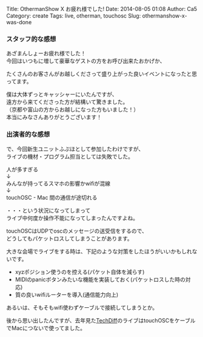 Title: OthermanShow X お疲れ様でした!
Date: 2014-08-05 01:08
Author: Ca5
Category: create
Tags: live, otherman, touchosc
Slug: othermanshow-x-was-done

### スタッフ的な感想

あざまんしょーお疲れ様でした！  
今回はいつもに増して豪華なゲストの方をお呼び出来たおかげか、  

たくさんのお客さんがお越しくださって盛り上がった良いイベントになったと思ってます。

僕は大体ずっとキャッシャーにいたんですが、  
遠方から来てくださった方が結構いて驚きました。  
（京都や富山の方からお越しになった方もいました！）  
本当にみなさんありがとうございます！

### 出演者的な感想

で、今回新生ユニットふぷほとして参加したわけですが、  
ライブの機材・プログラム担当としては失敗でした。

人が多すぎる  
↓  
みんなが持ってるスマホの影響かwifiが混線  
↓  
touchOSC - Mac 間の通信が途切れる

・・・という状況になってしまって  
ライブ中何度か操作不能になってしまったんですよね。

touchOSCはUDPでoscのメッセージの送受信をするので、  
どうしてもパケットロスしてしまうことがあります。  

大きな会場でライブをする時は、下記のような対策をしたほうがいいかもしれないです。

-   xyzポジション使うのを控える(パケット自体を減らす)
-   MIDIのpanicボタンみたいな機能を実装しておく(パケットロスした時の対応)
-   質の良いwifiルーターを導入(通信能力向上)

あるいは、そもそもwifi使わずケーブルで接続してしまうとか。  

後から思い出したんですが、去年見た[TechDiff](http://idlemoments-jp.com/all/techdiff.html)のライブはtouchOSCをケーブルでMacにつないで使ってました。
